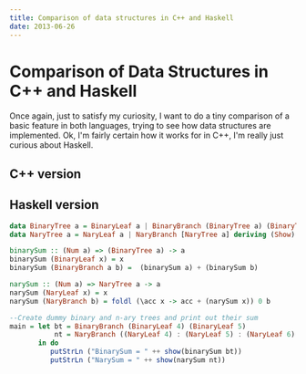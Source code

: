 ```yaml
---
title: Comparison of data structures in C++ and Haskell
date: 2013-06-26
---
```


Comparison of Data Structures in C++ and Haskell
===

Once again, just to satisfy my curiosity, I want to do a tiny comparison of a basic feature in both languages, trying to see how data structures are implemented. Ok, I'm fairly certain how it works for in C++, I'm really just curious about Haskell.

C++ version
---

Haskell version
---

```haskell
data BinaryTree a = BinaryLeaf a | BinaryBranch (BinaryTree a) (BinaryTree a) deriving (Show)
data NaryTree a = NaryLeaf a | NaryBranch [NaryTree a] deriving (Show)

binarySum :: (Num a) => (BinaryTree a) -> a
binarySum (BinaryLeaf x) = x
binarySum (BinaryBranch a b) =  (binarySum a) + (binarySum b)

narySum :: (Num a) => NaryTree a -> a
narySum (NaryLeaf x) = x
narySum (NaryBranch b) = foldl (\acc x -> acc + (narySum x)) 0 b

--Create dummy binary and n-ary trees and print out their sum
main = let bt = BinaryBranch (BinaryLeaf 4) (BinaryLeaf 5)
           nt = NaryBranch ((NaryLeaf 4) : (NaryLeaf 5) : (NaryLeaf 6) : [])
       in do
          putStrLn ("BinarySum = " ++ show(binarySum bt))
          putStrLn ("NarySum = " ++ show(narySum nt))
```



